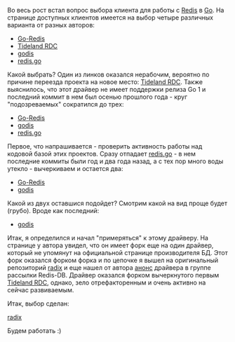 Во весь рост встал вопрос выбора клиента для работы с [Redis](http://redis.io/) в [Go](http://golang.org/). На странице доступных клиентов имеется на выбор четыре различных варианта от разных авторов: 

* [Go-Redis][1]
* [Tideland RDC][2]
* [godis][3]
* [redis.go][4]

Какой выбрать? Один из линков оказался нерабочим, вероятно по причине переезда проекта на новое место: [Tideland RDC](https://bitbucket.org/mendsley/tideland-rdc). Также выяснилось, что этот драйвер не имеет поддержки релиза Go 1 и последний коммит в нем был осенью прошлого года - круг "подозреваемых" сократился до трех:

* [Go-Redis][1]
* [godis][3]
* [redis.go][4]

Первое, что напрашивается - проверить активность работы над кодовой базой этих проектов. Сразу отпадает [redis.go][4] - в нем последние коммиты были год и два года назад, а с тех пор много воды утекло - вычеркиваем и остается два:

* [Go-Redis][1]
* [godis][3]

Какой из двух оставшися подойдет? Смотрим какой на вид проще будет (грубо). Вроде как последний:

* [godis][3]

Итак, я определился и начал "примеряться" к этому драйверу. На странице у автора увидел, что он имеет форк еще на один драйвер, который не упомянут на официальной странице производителя БД. Этот форк оказался форком форка и по цепочке я вышел на оригинальный репозиторий [radix][5] и еще нашел от автора [анонс](http://groups.google.com/group/redis-db/browse_thread/thread/956b6d83b5f87f79) драйвера в группе рассылки Redis-DB. Драйвер оказался форком вычеркнутого первым [Tideland RDC][2], однако, зело отрефакторенным и очень активно на сейчас развиваемым.

Итак, выбор сделан:

[radix][5]

Будем работать :)

[1]: https://github.com/alphazero/Go-Redis
[2]: http://code.google.com/p/tideland-rdc/
[3]: https://github.com/simonz05/godis
[4]: https://github.com/hoisie/redis.go
[5]: https://github.com/fzzbt/radix






